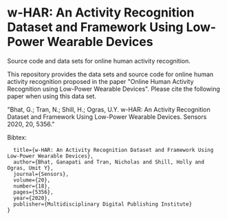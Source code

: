 # w-HAR: An Activity Recognition Dataset and Framework Using Low-Power Wearable Devices
Source code and data sets for online human activity recognition.

This repository provides the data sets and source code for online human activity recognition proposed in the paper "Online Human Activity Recognition using Low-Power Wearable Devices". Please cite the following paper when using this data set.

"Bhat, G.; Tran, N.; Shill, H.; Ogras, U.Y. w-HAR: An Activity Recognition Dataset and Framework Using Low-Power Wearable Devices. Sensors 2020, 20, 5356."

Bibtex: 
```@article{bhat2020w,
  title={w-HAR: An Activity Recognition Dataset and Framework Using Low-Power Wearable Devices},
  author={Bhat, Ganapati and Tran, Nicholas and Shill, Holly and Ogras, Umit Y},
  journal={Sensors},
  volume={20},
  number={18},
  pages={5356},
  year={2020},
  publisher={Multidisciplinary Digital Publishing Institute}
}
```





